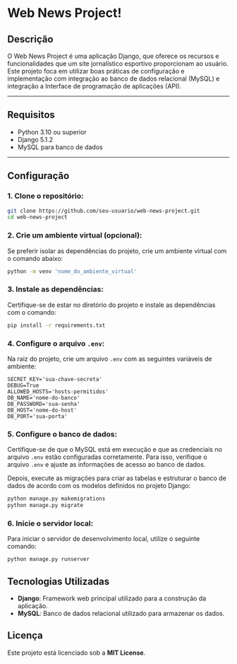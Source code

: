 # Web News Project!

## Descrição

O Web News Project é uma aplicação Django, que oferece os recursos e funcionalidades que um site jornalístico esportivo proporcionam ao usuário. Este projeto foca em utilizar boas práticas de configuração e implementação com integração ao banco de dados relacional (MySQL) e integração a Interface de programação de aplicações (API).

---

## Requisitos

- Python 3.10 ou superior
- Django 5.1.2
- MySQL para banco de dados

---

## Configuração

### 1. Clone o repositório:
```bash
git clone https://github.com/seu-usuario/web-news-project.git
cd web-news-project
```

### 2. Crie um ambiente virtual (opcional):

Se preferir isolar as dependências do projeto, crie um ambiente virtual com o comando abaixo:
```bash
python -m venv 'nome_do_ambiente_virtual'
```

### 3. Instale as dependências:

Certifique-se de estar no diretório do projeto e instale as dependências com o comando:
```bash
pip install -r requirements.txt
```

### 4. Configure o arquivo `.env`:

Na raiz do projeto, crie um arquivo `.env` com as seguintes variáveis de ambiente:

```env
SECRET_KEY='sua-chave-secreta'
DEBUG=True
ALLOWED_HOSTS='hosts-permitidos'
DB_NAME='nome-do-banco'
DB_PASSWORD='sua-senha'
DB_HOST='nome-do-host'
DB_PORT='sua-porta'
```

### 5. Configure o banco de dados:

Certifique-se de que o MySQL está em execução e que as credenciais no arquivo `.env` estão configuradas corretamente. Para isso, verifique o arquivo `.env` e ajuste as informações de acesso ao banco de dados.

Depois, execute as migrações para criar as tabelas e estruturar o banco de dados de acordo com os modelos definidos no projeto Django:

```bash
python manage.py makemigrations
python manage.py migrate
```

### 6. Inicie o servidor local:

Para iniciar o servidor de desenvolvimento local, utilize o seguinte comando:

```bash
python manage.py runserver
```

## Tecnologias Utilizadas

- **Django**: Framework web principal utilizado para a construção da aplicação.
- **MySQL**: Banco de dados relacional utilizado para armazenar os dados.

## Licença

Este projeto está licenciado sob a **MIT License**.
